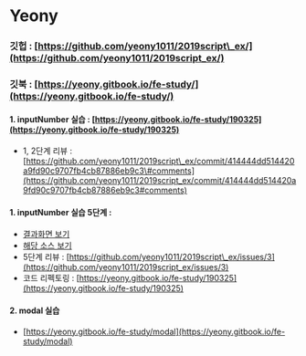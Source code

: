# Yeony

### 깃헙 : [https://github.com/yeony1011/2019script\_ex/](https://github.com/yeony1011/2019script_ex/)

### 깃북 : [https://yeony.gitbook.io/fe-study/](https://yeony.gitbook.io/fe-study/)

#### 1. inputNumber 실습 : [https://yeony.gitbook.io/fe-study/190325](https://yeony.gitbook.io/fe-study/190325)

* 1, 2단계 리뷰 : [https://github.com/yeony1011/2019script\_ex/commit/414444dd514420a9fd90c9707fb4cb87886eb9c3\#comments](https://github.com/yeony1011/2019script_ex/commit/414444dd514420a9fd90c9707fb4cb87886eb9c3#comments)

#### 1. inputNumber 실습 5단계 : 

* [결과화면 보기](https://yeony1011.github.io/2019script_ex/190325/190325_v2.html)
* [해당 소스 보기](https://github.com/yeony1011/2019script_ex/blob/master/190325/common_v2.js)
* 5단계 리뷰 : [https://github.com/yeony1011/2019script\_ex/issues/3](https://github.com/yeony1011/2019script_ex/issues/3) 
* 코드 리펙토링 : [https://yeony.gitbook.io/fe-study/190325](https://yeony.gitbook.io/fe-study/190325) 

#### 2. modal 실습 

* [https://yeony.gitbook.io/fe-study/modal](https://yeony.gitbook.io/fe-study/modal) 



